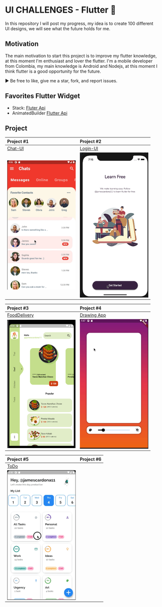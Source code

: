 # UI CHALLENGES - Flutter :rocket:

In this repository I will post my progress, my idea is to create 100 different UI designs, we will see what the future holds for me.

## Motivation

The main motivation to start this project is to improve my flutter knowledge, at this moment I'm enthusiast and lover the flutter.
I'm a mobile developer from Colombia, my main knowledge is Android and Nodejs, at this moment I think flutter is a good opportunity for the future.

:arrow_forward:  Be free to like, give me a star, fork, and report issues.

## Favorites Flutter Widget
- Stack: [Fluter Api](https://api.flutter.dev/flutter/widgets/Stack-class.html)
- AnimatedBuilder  [Flutter Api](https://api.flutter.dev/flutter/widgets/AnimatedBuilder-class.html)


## Project

| Project #1  | Project #2 |
| :---        |    :----  |
| [Chat-UI](https://github.com/jamescardona11/ui-challenges/tree/master/chat_ui_flutter)      | [Login-UI](https://github.com/jamescardona11/ui-challenges/tree/master/login_animated_app)      |
| <img src="chat_ui_flutter/gif/ui-chat.gif" width="225"/>  | <img src="login_animated_app/gif/preview.gif" width="225"/>       |

| Project #3  | Project #4 |
| :---        |    :----  |
| [FoodDelivery](https://github.com/jamescardona11/ui-challenges/tree/master/food_delivery_app)      | [Drawing App](https://github.com/jamescardona11/ui-challenges/tree/master/custom_painting_app)    |
| <img src="food_delivery_app/preview/preview.png" width="225"/>  | <img src="custom_painting_app/preview/preview.gif" width="225"/>     |

| Project #5  | Project #6 |
| :---        |    :----  |
| [ToDo](https://github.com/jamescardona11/ui-challenges/tree/master/todo_app_rp)      | []()    |
| <img src="todo_app_rp/preview/preview.gif" width="225"/>  | <img src="" width="225"/>     |